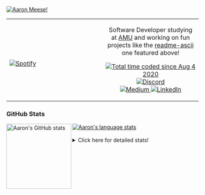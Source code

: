 [![Aaron Meese!](https://user-images.githubusercontent.com/17814535/88975338-a2aabf00-d27f-11ea-963f-8a19608716b4.png)](https://github.com/ajmeese7/readme-ascii "README ASCII")

<!-- Modified from project here: https://github.com/novatorem/novatorem -->
<table width="100%"> 
  <tr>
  <td width="50%">
      
&nbsp; <br> [![Spotify](https://ajmeese7.vercel.app/api/spotify)](https://open.spotify.com/user/ajmeese)

  </td>
  <td width="50%">
    <p align="center">
    Software Developer studying at <a href="https://www.amu.apus.edu/">AMU</a> and working on fun 
    projects like the <a href="https://github.com/ajmeese7/readme-ascii">readme-ascii</a> one featured above!
    </p>
    <p align="center">
      <a href="https://wakatime.com/@f726891d-3b02-46cd-9b60-e8c59f9e2b14">
        <img src="https://wakatime.com/badge/user/f726891d-3b02-46cd-9b60-e8c59f9e2b14.svg" alt="Total time coded since Aug 4 2020" title="WakaTime" />
      </a>
      <a href="http://link.aaronmeese.com/discord">
        <img src="https://img.shields.io/badge/discord-ajmeese7%234835-369?style=flat-square&logo=discord&logoColor=white&color=purple" alt="Discord" title="Discord">
      </a>
      <br />
      <a href="https://link.aaronmeese.com/medium">
        <img src="https://img.shields.io/badge/medium-ajmeese7-1DB954?style=flat-square&logo=medium&logoColor=white" alt="Medium" title="Medium">
      </a>
      <a href="https://link.aaronmeese.com/linkedin">
        <img src="https://img.shields.io/badge/linkedIn-aaronmeese-1DB954?style=flat-square&logo=linkedin&logoColor=white&color=blue" alt="LinkedIn" title="LinkedIn">
      </a>
    </p>
  </td>

</table>

[//]: <> (The `&nbsp;` is to have Aphelion take up more space)

### GitHub Stats ###

<a href="https://profile-summary-for-github.com/user/ajmeese7">
  <img align="left" height="170px" src="https://github-readme-stats.vercel.app/api?username=ajmeese7&show_icons=true&line_height=27&count_private=true" alt="Aaron's GitHub stats"/>
  <img src="https://github-readme-stats.vercel.app/api/top-langs/?username=ajmeese7&hide_langs_below=5&layout=compact" alt="Aaron's language stats"/>
</a>

<br />
<br />
<details>
<summary>Click here for detailed stats!</summary>

### :zap: Recent Activity
<!--START_SECTION:activity-->
1. ❗️ Opened issue [#93](https://github.com/ajmeese7/aaronmeese.com/issues/93) in [ajmeese7/aaronmeese.com](https://github.com/ajmeese7/aaronmeese.com)
2. ❗️ Closed issue [#661](https://github.com/motdotla/dotenv/issues/661) in [motdotla/dotenv](https://github.com/motdotla/dotenv)
3. 🗣 Commented on [#661](https://github.com/motdotla/dotenv/issues/661) in [motdotla/dotenv](https://github.com/motdotla/dotenv)
4. ❗️ Opened issue [#661](https://github.com/motdotla/dotenv/issues/661) in [motdotla/dotenv](https://github.com/motdotla/dotenv)
5. ❗️ Opened issue [#15](https://github.com/meese-enterprises/website/issues/15) in [meese-enterprises/website](https://github.com/meese-enterprises/website)
<!--END_SECTION:activity-->

### 🧐 Waka Stats
<!--START_SECTION:waka-->
![Code Time](http://img.shields.io/badge/Code%20Time-1%2C089%20hrs%2054%20mins-blue)

**🐱 My GitHub Data** 

> 🏆 878 Contributions in the Year 2022
 > 
> 📦 205.0 kB Used in GitHub's Storage 
 > 
> 💼 Opted to Hire
 > 
> 📜 82 Public Repositories 
 > 
> 🔑 29 Private Repositories  
 > 
**I'm an Early 🐤** 

```text
🌞 Morning    183 commits    █████░░░░░░░░░░░░░░░░░░░░   21.18% 
🌆 Daytime    329 commits    █████████░░░░░░░░░░░░░░░░   38.08% 
🌃 Evening    341 commits    █████████░░░░░░░░░░░░░░░░   39.47% 
🌙 Night      11 commits     ░░░░░░░░░░░░░░░░░░░░░░░░░   1.27%

```
📅 **I'm Most Productive on Sunday** 

```text
Monday       121 commits    ███░░░░░░░░░░░░░░░░░░░░░░   14.0% 
Tuesday      129 commits    ███░░░░░░░░░░░░░░░░░░░░░░   14.93% 
Wednesday    106 commits    ███░░░░░░░░░░░░░░░░░░░░░░   12.27% 
Thursday     112 commits    ███░░░░░░░░░░░░░░░░░░░░░░   12.96% 
Friday       90 commits     ██░░░░░░░░░░░░░░░░░░░░░░░   10.42% 
Saturday     133 commits    ███░░░░░░░░░░░░░░░░░░░░░░   15.39% 
Sunday       173 commits    █████░░░░░░░░░░░░░░░░░░░░   20.02%

```


📊 **This Week I Spent My Time On** 

```text
⌚︎ Time Zone: America/New_York

💬 Programming Languages: 
JavaScript               4 hrs 9 mins        ██████░░░░░░░░░░░░░░░░░░░   24.85% 
Markdown                 4 hrs 1 min         ██████░░░░░░░░░░░░░░░░░░░   24.11% 
Bash                     2 hrs 30 mins       ███░░░░░░░░░░░░░░░░░░░░░░   15.0% 
Python                   1 hr 57 mins        ███░░░░░░░░░░░░░░░░░░░░░░   11.74% 
YAML                     1 hr 41 mins        ██░░░░░░░░░░░░░░░░░░░░░░░   10.14%

🐱‍💻 Projects: 
aaronmeese.com           6 hrs 18 mins       █████████░░░░░░░░░░░░░░░░   37.74% 
modernreforms.org        2 hrs 50 mins       ████░░░░░░░░░░░░░░░░░░░░░   17.02% 
pixray-guide             2 hrs 42 mins       ████░░░░░░░░░░░░░░░░░░░░░   16.22% 
vault                    1 hr 30 mins        ██░░░░░░░░░░░░░░░░░░░░░░░   9.04% 
classic-discord-webhook  55 mins             █░░░░░░░░░░░░░░░░░░░░░░░░   5.54%

```

**I Mostly Code in JavaScript** 

```text
JavaScript               32 repos            ████████████░░░░░░░░░░░░░   49.23% 
HTML                     9 repos             ███░░░░░░░░░░░░░░░░░░░░░░   13.85% 
Python                   5 repos             ██░░░░░░░░░░░░░░░░░░░░░░░   7.69% 
Java                     4 repos             █░░░░░░░░░░░░░░░░░░░░░░░░   6.15% 
CSS                      3 repos             █░░░░░░░░░░░░░░░░░░░░░░░░   4.62%

```



 Last Updated on 23/06/2022 16:04:20 UTC
<!--END_SECTION:waka-->
</details>

